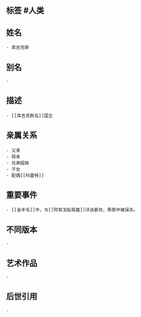 ## 标签  #人类
## 姓名
	- 库吉克斯
## 别名
	-
## 描述
	- [[库吉克斯岛]]国王
## 亲属关系
	- 父亲
	- 母亲
	- 兄弟姐妹
	- 子女
	- 配偶[[科雷特]]
## 重要事件
	- [[金羊毛]]中，与[[阿耳戈船英雄]]详谈甚欢，黑夜中被误杀。
## 不同版本
	-
## 艺术作品
	-
## 后世引用
	-
